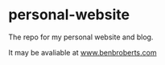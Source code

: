 # personal-website

The repo for my personal website and blog. 

It may be avaliable at www.benbroberts.com
 
